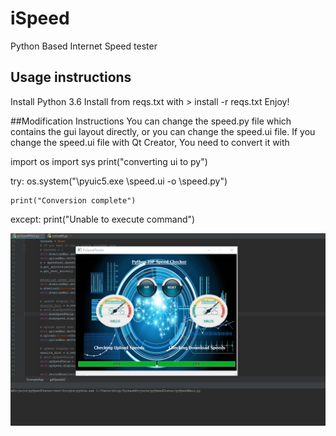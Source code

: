 # iSpeed
 Python Based Internet Speed tester
 
 
 ## Usage instructions
 Install Python 3.6
 Install from reqs.txt with  > install -r reqs.txt
 Enjoy!
 
 ##Modification Instructions
 You can change the speed.py file which contains the gui layout directly, or you can change the speed.ui file. 
 If you change the speed.ui file with Qt Creator, You need to convert it with 
 
import os
import sys
print("converting ui to py")

try:
    os.system("<path to pyuic5.exe>\\pyuic5.exe <path to speed.ui file>\\speed.ui -o <where you want to output the speed.py file at>\\speed.py")

    print("Conversion complete")
except:
    print("Unable to execute command")
    

![iSpeed Test Image](speedtesterforgithub.PNG)
